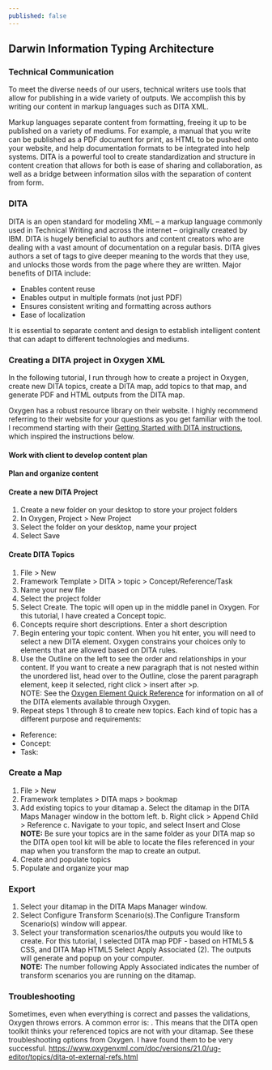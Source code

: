 ```yaml
---
published: false
---
```

## Darwin Information Typing Architecture

### Technical Communication
To meet the diverse needs of our users, technical writers use tools that allow for publishing in a wide variety of outputs.  We accomplish this by writing our content in markup languages such as DITA XML.  

Markup languages separate content from formatting, freeing it up to be published on a variety of mediums. For example, a manual that you write can be published as a PDF document for print, as HTML to be pushed onto your website, and help documentation formats to be integrated into help systems. DITA is a powerful tool to create standardization and structure in content creation that allows for both is ease of sharing and collaboration, as well as a bridge between information silos with the separation of content from form.  

### DITA 
DITA is an open standard for modeling XML – a markup language commonly used in Technical Writing and across the internet – originally created by IBM. DITA is hugely beneficial to authors and content creators who are dealing with a vast amount of documentation on a regular basis. DITA gives authors a set of tags to give deeper meaning to the words that they use, and unlocks those words from the page where they are written. Major benefits of DITA include:
- Enables content reuse
- Enables output in multiple formats (not just PDF)
- Ensures consistent writing and formatting across authors
- Ease of localization  

It is essential to separate content and design to establish intelligent content that can adapt to different technologies and mediums.

### Creating a DITA project in Oxygen XML
In the following tutorial, I run through how to create a project in Oxygen, create new DITA topics, create a DITA map, add topics to that map, and generate PDF and HTML outputs from the DITA map.  

Oxygen has a robust resource library on their website. I highly recommend referring to their website for your questions as you get familiar with the tool. I recommend starting with their [Getting Started with DITA instructions](https://www.oxygenxml.com/doc/versions/21.1/ug-editor/topics/eppo-first-dita-topic.html), which inspired the instructions below. 

#### Work with client to develop content plan
#### Plan and organize content
#### Create a new DITA Project
1. Create a new folder on your desktop to store your project folders
2. In Oxygen, Project > New Project
3. Select the folder on your desktop, name your project
4. Select Save

#### Create DITA Topics
1. File > New
2. Framework Template > DITA > topic > Concept/Reference/Task
3. Name your new file
4. Select the project folder
5. Select Create. The topic will open up in the middle panel in Oxygen. For this tutorial, I have created a Concept topic. 
6. Concepts require short descriptions. Enter a short description
7. Begin entering your topic content. When you hit enter, you will need to select a new DITA element. Oxygen constrains your choices only to elements that are allowed based on DITA rules. 
8. Use the Outline on the left to see the order and relationships in your content. If you want to create a new paragraph that is not nested within the unordered list, head over to the Outline, close the parent paragraph element, keep it selected, right click > insert after >p.  
NOTE: See the [Oxygen Element Quick Reference](https://www.oxygenxml.com/dita/1.3/specs/langRef/quick-reference/all-elements-a-to-z.html) for information on all of the DITA elements available through Oxygen. 
9. Repeat steps 1 through 8 to create new topics. Each kind of topic has a different purpose and requirements:
- Reference: 
- Concept: 
- Task: 

### Create a Map
1. File > New
2. Framework templates > DITA maps > bookmap
3. Add existing topics to your ditamap
	a. Select the ditamap in the DITA Maps Manager window in the bottom left. 
    b. Right click > Append Child > Reference
    c. Navigate to your topic, and select Insert and Close
    **NOTE:** Be sure your topics are in the same folder as your DITA map so the DITA open tool kit
    will be able to locate the files referenced in your map when you transform the map to create an
    output. 
4. Create and populate topics
5. Populate and organize your map

### Export
1. Select your ditamap in the DITA Maps Manager window. 
2. Select Configure Transform Scenario(s).The Configure Transform Scenario(s) window will appear.
3. Select your transformation scenarios/the outputs you would like to create. For this tutorial, I selected DITA map PDF - based on HTML5 & CSS, and DITA Map HTML5
Select Apply Associated (2). The outputs will generate and popup on your computer.   
**NOTE:** The number following Apply Associated indicates the number of transform scenarios you are running on the ditamap.

### Troubleshooting  
Sometimes, even when everything is correct and passes the validations, Oxygen throws errors. A common error is: . This means that the DITA open toolkit thinks your referenced topics are not with your ditamap. See these troubleshooting options from Oxygen. I have found them to be very successful. https://www.oxygenxml.com/doc/versions/21.0/ug-editor/topics/dita-ot-external-refs.html

